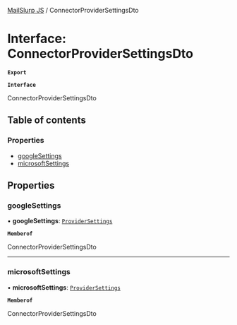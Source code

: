 [MailSlurp JS](../README.md) / ConnectorProviderSettingsDto

# Interface: ConnectorProviderSettingsDto

**`Export`**

**`Interface`**

ConnectorProviderSettingsDto

## Table of contents

### Properties

- [googleSettings](ConnectorProviderSettingsDto.md#googlesettings)
- [microsoftSettings](ConnectorProviderSettingsDto.md#microsoftsettings)

## Properties

### googleSettings

• **googleSettings**: [`ProviderSettings`](ProviderSettings.md)

**`Memberof`**

ConnectorProviderSettingsDto

___

### microsoftSettings

• **microsoftSettings**: [`ProviderSettings`](ProviderSettings.md)

**`Memberof`**

ConnectorProviderSettingsDto
